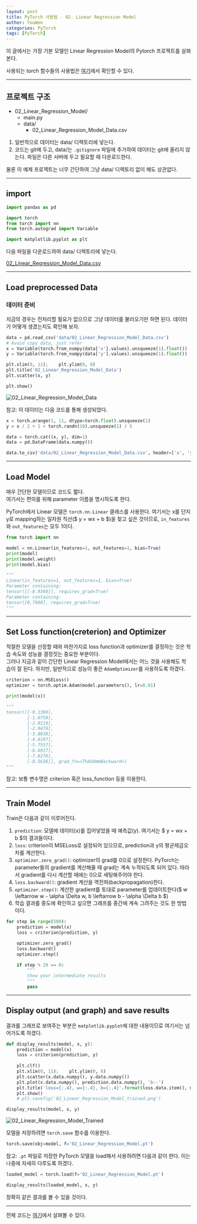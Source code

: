 ```yaml
---
layout: post
title: PyTorch 사용법 - 02. Linear Regression Model
author: YouWon
categories: PyTorch
tags: [PyTorch]
---
```


이 글에서는 가장 기본 모델인 Linear Regression Model의 Pytorch 프로젝트를 살펴본다.  

사용되는 torch 함수들의 사용법은 [여기](https://greeksharifa.github.io/pytorch/2018/11/02/pytorch-usage-00-references/)에서 확인할 수 있다.

---

## 프로젝트 구조

- 02_Linear_Regression_Model/
    - main.py
    - data/
        - 02_Linear_Regression_Model_Data.csv

1. 일반적으로 데이터는 data/ 디렉토리에 넣는다. 
2. 코드는 git에 두고, data/는 `.gitignore` 파일에 추가하여 데이터는 git에 올리지 않는다. 파일은 다른 서버에 두고 필요할 때 다운로드한다.

물론 이 예제 프로젝트는 너무 간단하여 그냥 data/ 디렉토리 없이 해도 상관없다.

---

## import

```python
import pandas as pd

import torch
from torch import nn
from torch.autograd import Variable

import matplotlib.pyplot as plt
```

다음 파일을 다운로드하여 data/ 디렉토리에 넣는다.

[02_Linear_Regression_Model_Data.csv]()

---

## Load preprocessed Data

### 데이터 준비

지금의 경우는 전처리할 필요가 없으므로 그냥 데이터를 불러오기만 하면 된다. 데이터가 어떻게 생겼는지도 확인해 보자.

```python
data = pd.read_csv('data/02_Linear_Regression_Model_Data.csv')
# Avoid copy data, just refer
x = Variable(torch.from_numpy(data['x'].values).unsqueeze(1).float())
y = Variable(torch.from_numpy(data['y'].values).unsqueeze(1).float())

plt.xlim(0, 11);    plt.ylim(0, 8)
plt.title('02_Linear_Regression_Model_Data')
plt.scatter(x, y)

plt.show()
```

![02_Linear_Regression_Model_Data](/public/img/PyTorch/2018-11-02-pytorch-usage-02-Linear-Regression-Model/02_Linear_Regression_Model_Data.png)
 
 
참고: 이 데이터는 다음 코드를 통해 생성되었다.

```python
x = torch.arange(1, 11, dtype=torch.float).unsqueeze(1)
y = x / 2 + 1 + torch.randn(10).unsqueeze(1) / 5

data = torch.cat((x, y), dim=1)
data = pd.DataFrame(data.numpy())

data.to_csv('data/02_Linear_Regression_Model_Data.csv', header=['x', 'y'])
```

---

## Load Model

매우 간단한 모델이므로 코드도 짧다.  
여기서는 편의를 위해 parameter 이름을 명시하도록 한다.

PyTorch에서 Linear 모델은 `torch.nn.Linear` 클래스를 사용한다. 여기서는 x를 단지 y로 mapping하는 일차원 직선($ y = wx + b $)을 찾고 싶은 것이므로, `in_features`와 `out_features`는 모두 1이다.

```python
from torch import nn

model = nn.Linear(in_features=1, out_features=1, bias=True)
print(model)
print(model.weight)
print(model.bias)

"""
Linear(in_features=1, out_features=1, bias=True)
Parameter containing:
tensor([[-0.9360]], requires_grad=True)
Parameter containing:
tensor([0.7960], requires_grad=True)
"""
```

---

## Set Loss function(creterion) and Optimizer

적절한 모델을 선정할 때와 마찬가지로 loss function과 optimizer를 결정하는 것은 학습 속도와 성능을 결정짓는 중요한 부분이다.  
그러나 지금과 같이 간단한 Linear Regression Model에서는 어느 것을 사용해도 학습이 잘 된다. 하지만, 일반적으로 성능이 좋은 `AdamOptimizer`를 사용하도록 하겠다.

```python
criterion = nn.MSELoss()
optimizer = torch.optim.Adam(model.parameters(), lr=0.01)

print(model(x))

"""
tensor([[-0.1399],
        [-1.0759],
        [-2.0119],
        [-2.9478],
        [-3.8838],
        [-4.8197],
        [-5.7557],
        [-6.6917],
        [-7.6276],
        [-8.5636]], grad_fn=<ThAddmmBackward>)
"""
```

참고: 보통 변수명은 criterion 혹은 loss_function 등을 이용한다.

---

## Train Model

Train은 다음과 같이 이루어진다.

1. `prediction`: 모델에 데이터(x)를 집어넣었을 때 예측값(y). 여기서는 $ y = wx + b $의 결과들이다.
2. `loss`: criterion이 MSELoss로 설정되어 있으므로, prediction과 y의 평균제곱오차를 계산한다.
3. `optimizer.zero_grad()`: optimizer의 grad를 0으로 설정한다. PyTorch는 parameter들의 gradient를 계산해줄 때 grad는 계속 누적되도록 되어 있다. 따라서 gradient를 다시 계산할 때에는 0으로 세팅해주어야 한다.
4. `loss.backward()`: gradient 계산을 역전파(backpropagation)한다.
5. `optimizer.step()`: 계산한 gradient를 토대로 parameter를 업데이트한다($ w \leftarrow w - \alpha \Delta w, b \leftarrow b - \alpha \Delta b $)
6. 학습 결과를 중도에 확인하고 싶으면 그래프를 중간에 계속 그려주는 것도 한 방법이다.

```python
for step in range(500):
    prediction = model(x)
    loss = criterion(prediction, y)

    optimizer.zero_grad()
    loss.backward()
    optimizer.step()

    if step % 20 == 0:
        """
        Show your intermediate results
        """
        pass
```

---

## Display output (and graph) and save results

결과를 그래프로 보여주는 부분은 `matplotlib.pyplot`에 대한 내용이므로 여기서는 넘어가도록 하겠다.

```python
def display_results(model, x, y):
    prediction = model(x)
    loss = criterion(prediction, y)
    
    plt.clf()
    plt.xlim(0, 11);    plt.ylim(0, 8)
    plt.scatter(x.data.numpy(), y.data.numpy())
    plt.plot(x.data.numpy(), prediction.data.numpy(), 'b--')
    plt.title('loss={:.4}, w={:.4}, b={:.4}'.format(loss.data.item(), model.weight.data.item(), model.bias.data.item()))
    plt.show()
    # plt.savefig('02_Linear_Regression_Model_trained.png')

display_results(model, x, y)
```

![02_Linear_Regression_Model_Trained](/public/img/PyTorch/2018-11-02-pytorch-usage-02-Linear-Regression-Model/02_Linear_Regression_Model_trained.png)

모델을 저장하려면 `torch.save` 함수를 이용한다.

```python
torch.save(obj=model, f='02_Linear_Regression_Model.pt')
```

참고: `.pt` 파일로 저장한 PyTorch 모델을 load해서 사용하려면 다음과 같이 한다. 이는 나중에 자세히 다루도록 하겠다.

```python
loaded_model = torch.load(f='02_Linear_Regression_Model.pt')

display_results(loaded_model, x, y)
```

정확히 같은 결과를 볼 수 있을 것이다.

---

전체 코드는 [여기]()에서 살펴볼 수 있다.
